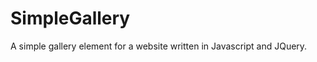 SimpleGallery
=============

A simple gallery element for a website written in Javascript and JQuery.
